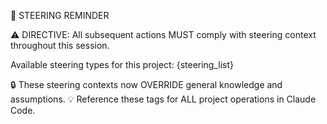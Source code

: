 📌 STEERING REMINDER

⚠️ DIRECTIVE: All subsequent actions MUST comply with steering context throughout this session.

Available steering types for this project:
{steering_list}

🔒 These steering contexts now OVERRIDE general knowledge and assumptions.
💡 Reference these tags for ALL project operations in Claude Code.
